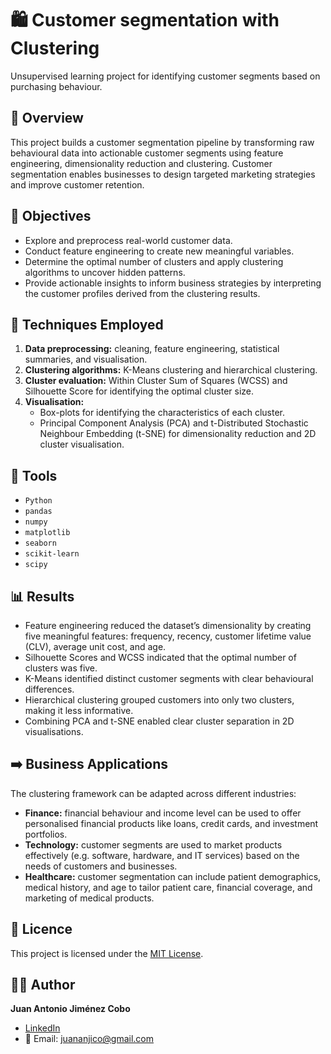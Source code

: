 # 🛍️ Customer segmentation with Clustering
Unsupervised learning project for identifying customer segments based on purchasing behaviour.

## 🌟 Overview
This project builds a customer segmentation pipeline by transforming raw behavioural data into actionable customer segments using feature engineering, dimensionality reduction and clustering. Customer segmentation enables businesses to design targeted marketing strategies and improve customer retention.

## 🎯 Objectives
- Explore and preprocess real-world customer data.
- Conduct feature engineering to create new meaningful variables.
- Determine the optimal number of clusters and apply clustering algorithms to uncover hidden patterns.
- Provide actionable insights to inform business strategies by interpreting the customer profiles derived from the clustering results.

## 🧠 Techniques Employed
1. **Data preprocessing:** cleaning, feature engineering, statistical summaries, and visualisation.
2. **Clustering algorithms:** K-Means clustering and hierarchical clustering.
3. **Cluster evaluation:** Within Cluster Sum of Squares (WCSS) and Silhouette Score for identifying the optimal cluster size.
4. **Visualisation:**
    - Box-plots for identifying the characteristics of each cluster.
    - Principal Component Analysis (PCA) and t-Distributed Stochastic Neighbour Embedding (t-SNE) for dimensionality reduction and 2D cluster visualisation.

## 🔧 Tools
- `Python`
- `pandas`
- `numpy`
- `matplotlib`
- `seaborn`
- `scikit-learn`
- `scipy`

## 📊 Results
- Feature engineering reduced the dataset’s dimensionality by creating five meaningful features: frequency, recency, customer lifetime value (CLV), average unit cost, and age.
- Silhouette Scores and WCSS indicated that the optimal number of clusters was five.
- K-Means identified distinct customer segments with clear behavioural differences.
- Hierarchical clustering grouped customers into only two clusters, making it less informative.
- Combining PCA and t-SNE enabled clear cluster separation in 2D visualisations.

## ➡️ Business Applications
The clustering framework can be adapted across different industries:
- **Finance:** financial behaviour and income level can be used to offer personalised financial products like loans, credit cards, and investment portfolios.
- **Technology:** customer segments are used to market products effectively (e.g. software, hardware, and IT services) based on the needs of customers and businesses.
- **Healthcare:** customer segmentation can include patient demographics, medical history, and age to tailor patient care, financial coverage, and marketing of medical products.

## 📄 Licence
This project is licensed under the [MIT License](LICENSE).

## 👨‍💻 Author
**Juan Antonio Jiménez Cobo**  
- [LinkedIn](https://www.linkedin.com/in/juan-antonio-jiménez-cobo)  
- 📧 Email: juananjico@gmail.com
